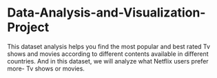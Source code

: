# Data-Analysis-and-Visualization-Project
 This dataset analysis helps you find the most popular and best rated Tv shows and movies according to different contents available in different countries. And in this dataset, we will analyze what Netflix users prefer more- Tv shows or movies.
